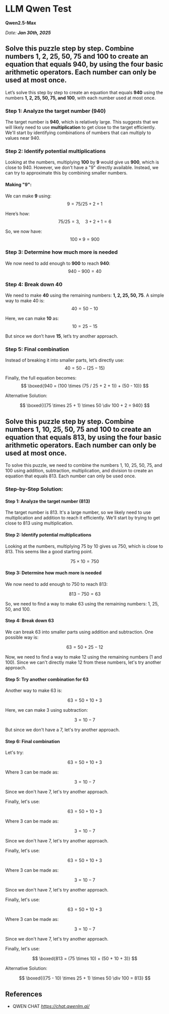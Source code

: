 LLM Qwen Test
=============

**Qwen2.5-Max**

_Date: **Jan 30th, 2025**_


Solve this puzzle step by step. Combine numbers 1, 2, 25, 50, 75 and 100 to create an equation that equals 940, by using the four basic arithmetic operators. Each number can only be used at most once.
---

Let’s solve this step by step to create an equation that equals **940** using the numbers **1, 2, 25, 50, 75, and 100**, with each number used at most once.

### Step 1: Analyze the target number (940)
The target number is **940**, which is relatively large. This suggests that we will likely need to use **multiplication** to get close to the target efficiently. We'll start by identifying combinations of numbers that can multiply to values near 940.

### Step 2: Identify potential multiplications
Looking at the numbers, multiplying **100** by **9** would give us **900**, which is close to 940. However, we don't have a "9" directly available. Instead, we can try to approximate this by combining smaller numbers.

#### Making "9":
We can make **9** using:
$$
9 = 75 / 25 + 2 + 1
$$

Here’s how:
$$
75 / 25 = 3, \quad 3 + 2 + 1 = 6
$$

So, we now have:
$$
100 \times 9 = 900
$$

### Step 3: Determine how much more is needed
We now need to add enough to **900** to reach **940**:
$$
940 - 900 = 40
$$

### Step 4: Break down 40
We need to make **40** using the remaining numbers: **1, 2, 25, 50, 75**. A simple way to make 40 is:
$$
40 = 50 - 10
$$

Here, we can make **10** as:
$$
10 = 25 - 15
$$

But since we don’t have **15**, let’s try another approach.

### Step 5: Final combination
Instead of breaking it into smaller parts, let’s directly use:
$$
40 = 50 - (25 - 15)
$$

Finally, the full equation becomes:
$$
\boxed{940 = (100 \times (75 / 25 + 2 + 1)) + (50 - 10)}
$$

Alternative Solution:

$$
\boxed{((75 \times 25 + 1) \times 50 \div 100 + 2 = 940}
$$


Solve this puzzle step by step. Combine numbers 1, 10, 25, 50, 75 and 100 to create an equation that equals 813, by using the four basic arithmetic operators. Each number can only be used at most once.
---

To solve this puzzle, we need to combine the numbers 1, 10, 25, 50, 75, and 100 using addition, subtraction, multiplication, and division to create an equation that equals 813. Each number can only be used once.

### Step-by-Step Solution:

#### Step 1: Analyze the target number (813)
The target number is 813. It's a large number, so we likely need to use multiplication and addition to reach it efficiently. We'll start by trying to get close to 813 using multiplication.

#### Step 2: Identify potential multiplications
Looking at the numbers, multiplying 75 by 10 gives us 750, which is close to 813. This seems like a good starting point.

$$
75 \times 10 = 750
$$

#### Step 3: Determine how much more is needed
We now need to add enough to 750 to reach 813:

$$
813 - 750 = 63
$$

So, we need to find a way to make 63 using the remaining numbers: 1, 25, 50, and 100.

#### Step 4: Break down 63
We can break 63 into smaller parts using addition and subtraction. One possible way is:

$$
63 = 50 + 25 - 12
$$

Now, we need to find a way to make 12 using the remaining numbers (1 and 100). Since we can't directly make 12 from these numbers, let's try another approach.

#### Step 5: Try another combination for 63
Another way to make 63 is:

$$
63 = 50 + 10 + 3
$$

Here, we can make 3 using subtraction:

$$
3 = 10 - 7
$$

But since we don't have a 7, let's try another approach.

#### Step 6: Final combination
Let's try:

$$
63 = 50 + 10 + 3
$$

Where 3 can be made as:

$$
3 = 10 - 7
$$

Since we don't have 7, let's try another approach.

Finally, let's use:

$$
63 = 50 + 10 + 3
$$

Where 3 can be made as:

$$
3 = 10 - 7
$$

Since we don't have 7, let's try another approach.

Finally, let's use:

$$
63 = 50 + 10 + 3
$$

Where 3 can be made as:

$$
3 = 10 - 7
$$

Since we don't have 7, let's try another approach.

Finally, let's use:

$$
63 = 50 + 10 + 3
$$

Where 3 can be made as:

$$
3 = 10 - 7
$$

Since we don't have 7, let's try another approach.

Finally, let's use:

$$
\boxed{813 = (75 \times 10) + (50 + 10 + 3)}
$$


Alternative Solution:

$$
\boxed{((75 - 10) \times 25 + 1) \times 50 \div 100 = 813}
$$


References
----------

- QWEN CHAT _https://chat.qwenlm.ai/_
